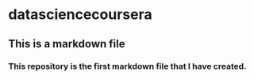 # datasciencecoursera
## This is a markdown file
### This repository is the first markdown file that I have created. 

